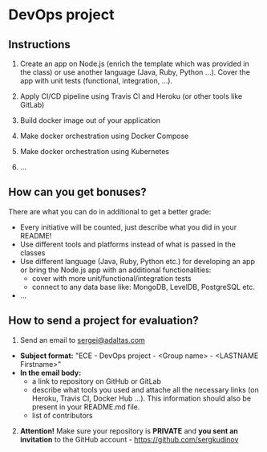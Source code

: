# DevOps project

## Instructions

1. Create an app on Node.js (enrich the template which was provided in the class) or use another language (Java, Ruby, Python ...). Cover the app with unit tests (functional, integration, ...).

2. Apply CI/CD pipeline using Travis CI and Heroku (or other tools like GitLab)

3. Build docker image out of your application

4. Make docker orchestration using Docker Compose

5. Make docker orchestration using Kubernetes

6. ...

## How can you get bonuses?

There are what you can do in additional to get a better grade:

- Every initiative will be counted, just describe what you did in your README!
- Use different tools and platforms instead of what is passed in the classes
- Use different language (Java, Ruby, Python etc.) for developing an app or bring the Node.js app with an additional functionalities:   
  - cover with more unit/functional/integration tests
  - connect to any data base like: MongoDB, LevelDB, PostgreSQL etc.
- ...

## How to send a project for evaluation?

1. Send an email to [sergei@adaltas.com](mailto:sergei@adaltas.com)

  - **Subject format:** "ECE - DevOps project - \<Group name\> - \<LASTNAME Firstname\>"
  - **In the email body:**
    - a link to repository on GitHub or GitLab
    - describe what tools you used and attache all the necessary links (on Heroku, Travis CI, Docker Hub ...). This information should also be present in your README.md file.
    - list of contributors

2. **Attention!** Make sure your repository is **PRIVATE** and **you sent an invitation** to the GitHub account - https://github.com/sergkudinov
